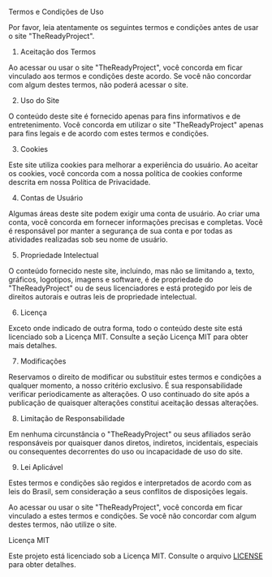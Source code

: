 Termos e Condições de Uso

Por favor, leia atentamente os seguintes termos e condições antes de usar o site "TheReadyProject".

1. Aceitação dos Termos

Ao acessar ou usar o site "TheReadyProject", você concorda em ficar vinculado aos termos e condições deste acordo. Se você não concordar com algum destes termos, não poderá acessar o site.

2. Uso do Site

O conteúdo deste site é fornecido apenas para fins informativos e de entretenimento. Você concorda em utilizar o site "TheReadyProject" apenas para fins legais e de acordo com estes termos e condições.

3. Cookies

Este site utiliza cookies para melhorar a experiência do usuário. Ao aceitar os cookies, você concorda com a nossa política de cookies conforme descrita em nossa Política de Privacidade.

4. Contas de Usuário

Algumas áreas deste site podem exigir uma conta de usuário. Ao criar uma conta, você concorda em fornecer informações precisas e completas. Você é responsável por manter a segurança de sua conta e por todas as atividades realizadas sob seu nome de usuário.

5. Propriedade Intelectual

O conteúdo fornecido neste site, incluindo, mas não se limitando a, texto, gráficos, logotipos, imagens e software, é de propriedade do "TheReadyProject" ou de seus licenciadores e está protegido por leis de direitos autorais e outras leis de propriedade intelectual.

6. Licença

Exceto onde indicado de outra forma, todo o conteúdo deste site está licenciado sob a Licença MIT. Consulte a seção Licença MIT para obter mais detalhes.

7. Modificações

Reservamos o direito de modificar ou substituir estes termos e condições a qualquer momento, a nosso critério exclusivo. É sua responsabilidade verificar periodicamente as alterações. O uso continuado do site após a publicação de quaisquer alterações constitui aceitação dessas alterações.

8. Limitação de Responsabilidade

Em nenhuma circunstância o "TheReadyProject" ou seus afiliados serão responsáveis por quaisquer danos diretos, indiretos, incidentais, especiais ou consequentes decorrentes do uso ou incapacidade de uso do site.

9. Lei Aplicável

Estes termos e condições são regidos e interpretados de acordo com as leis do Brasil, sem consideração a seus conflitos de disposições legais.

Ao acessar ou usar o site "TheReadyProject", você concorda em ficar vinculado a estes termos e condições. Se você não concordar com algum destes termos, não utilize o site.

Licença MIT

Este projeto está licenciado sob a Licença MIT. Consulte o arquivo [LICENSE](LICENSE) para obter detalhes.
